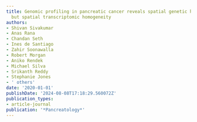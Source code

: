 ```yaml
---
title: Genomic profiling in pancreatic cancer reveals spatial genetic heterogeneity
  but spatial transcriptomic homogeneity
authors:
- Shivan Sivakumar
- Anas Rana
- Chandan Seth
- Ines de Santiago
- Zahir Soonawalla
- Robert Morgan
- Aniko Rendek
- Michael Silva
- Srikanth Reddy
- Stephanie Jones
- ' others'
date: '2020-01-01'
publishDate: '2024-08-08T17:18:29.560072Z'
publication_types:
- article-journal
publication: '*Pancreatology*'
---
```

